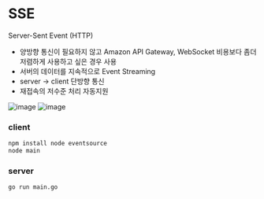 # SSE
Server-Sent Event (HTTP)

- 양방향 통신이 필요하지 않고 Amazon API Gateway, WebSocket 비용보다 좀더 저렴하게 사용하고 싶은 경우 사용
- 서버의 데이터를 지속적으로 Event Streaming
- server -> client 단방향 통신
- 재접속의 저수준 처리 자동지원

![image](https://github.com/skrevolve/SSE/assets/41939976/f824459a-cabd-4a28-a660-8b661c1b6819)
![image](https://github.com/skrevolve/SSE/assets/41939976/7a8710e1-cc34-4664-a5cf-0f61154c8ec0)


### client
```sh
npm install node eventsource
node main
```

### server
```sh
go run main.go
```